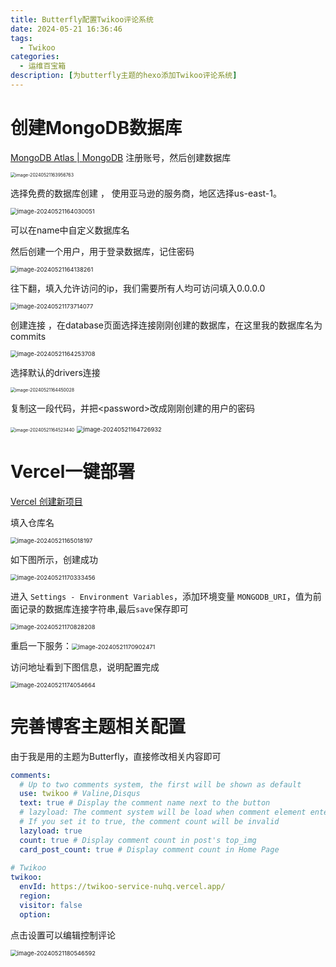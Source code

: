 ```yaml
---
title: Butterfly配置Twikoo评论系统
date: 2024-05-21 16:36:46
tags: 
  - Twikoo
categories:
  - 运维百宝箱
description: [为butterfly主题的hexo添加Twikoo评论系统]
---
```


#  创建MongoDB数据库

[MongoDB Atlas | MongoDB](https://www.mongodb.com/zh-cn/cloud/atlas/register) 注册账号，然后创建数据库

<img src="2024-05-21/image-20240521163956763.png" alt="image-20240521163956763" style="zoom:50%;" />



选择免费的数据库创建 ， 使用亚马逊的服务商，地区选择us-east-1。

<img src="2024-05-21/image-20240521164030051.png" alt="image-20240521164030051" style="zoom:67%;" />

可以在name中自定义数据库名

然后创建一个用户，用于登录数据库，记住密码

<img src="2024-05-21/image-20240521164138261.png" alt="image-20240521164138261" style="zoom:67%;" />

往下翻，填入允许访问的ip，我们需要所有人均可访问填入0.0.0.0

<img src="2024-05-21/image-20240521173714077.png" alt="image-20240521173714077" style="zoom:67%;" />

创建连接 ，在database页面选择连接刚刚创建的数据库，在这里我的数据库名为commits

<img src="2024-05-21/image-20240521164253708.png" alt="image-20240521164253708" style="zoom:67%;" />

选择默认的drivers连接

<img src="2024-05-21/image-20240521164450028.png" alt="image-20240521164450028" style="zoom:50%;" />

复制这一段代码，并把\<password\>改成刚刚创建的用户的密码

<img src="2024-05-21/image-20240521164523440.png" alt="image-20240521164523440" style="zoom:50%;" />

<img src="2024-05-21/image-20240521164726932.png" alt="image-20240521164726932" style="zoom:67%;" />

# Vercel一键部署

[Vercel 创建新项目](https://vercel.com/import/project?template=https://github.com/imaegoo/twikoo/tree/main/src/server/vercel-min")

填入仓库名

<img src="2024-05-21/image-20240521165018197.png" alt="image-20240521165018197" style="zoom:67%;" />

如下图所示，创建成功

<img src="2024-05-21/image-20240521170333456.png" alt="image-20240521170333456" style="zoom:67%;" />

进入 `Settings - Environment Variables`，添加环境变量 `MONGODB_URI`，值为前面记录的数据库连接字符串,最后`save`保存即可

<img src="2024-05-21/image-20240521170828208.png" alt="image-20240521170828208" style="zoom:67%;" />

重启一下服务：<img src="2024-05-21/image-20240521170902471.png" alt="image-20240521170902471" style="zoom:67%;" />

访问地址看到下图信息，说明配置完成

<img src="2024-05-21/image-20240521174054664.png" alt="image-20240521174054664" style="zoom:67%;" />

# 完善博客主题相关配置

由于我是用的主题为Butterfly，直接修改相关内容即可

```yaml
comments:
  # Up to two comments system, the first will be shown as default
  use: twikoo # Valine,Disqus
  text: true # Display the comment name next to the button
  # lazyload: The comment system will be load when comment element enters the browser's viewport.
  # If you set it to true, the comment count will be invalid
  lazyload: true
  count: true # Display comment count in post's top_img
  card_post_count: true # Display comment count in Home Page
  
# Twikoo
twikoo:
  envId: https://twikoo-service-nuhq.vercel.app/
  region:
  visitor: false
  option:
```

点击设置可以编辑控制评论

<img src="2024-05-21/image-20240521180546592.png" alt="image-20240521180546592" style="zoom:67%;" />
